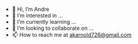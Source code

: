 - 👋 Hi, I’m Andre
- 👀 I’m interested in ...
- 🌱 I’m currently learning ...
- 💞️ I’m looking to collaborate on ...
- 📫 How to reach me at akarnold726@gmail.com

<!---
akarnold726/akarnold726 is a ✨ special ✨ repository because its `README.md` (this file) appears on your GitHub profile.
You can click the Preview link to take a look at your changes.
--->
